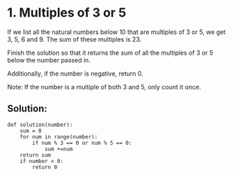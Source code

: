 # 1. Multiples of 3 or 5
If we list all the natural numbers below 10 that are multiples of 3 or 5, we get 3, 5, 6 and 9. The sum of these multiples is 23.

Finish the solution so that it returns the sum of all the multiples of 3 or 5 below the number passed in.

Additionally, if the number is negative, return 0.

Note: If the number is a multiple of both 3 and 5, only count it once.

## Solution:
```
def solution(number):
    sum = 0
    for num in range(number):
        if num % 3 == 0 or num % 5 == 0:
            sum +=num
    return sum
    if number < 0:
        return 0
```
